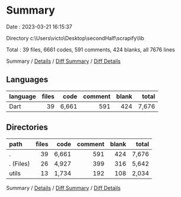 # Summary

Date : 2023-03-21 16:15:37

Directory c:\\Users\\victo\\Desktop\\secondHalf\\scrapify\\lib

Total : 39 files,  6661 codes, 591 comments, 424 blanks, all 7676 lines

Summary / [Details](details.md) / [Diff Summary](diff.md) / [Diff Details](diff-details.md)

## Languages
| language | files | code | comment | blank | total |
| :--- | ---: | ---: | ---: | ---: | ---: |
| Dart | 39 | 6,661 | 591 | 424 | 7,676 |

## Directories
| path | files | code | comment | blank | total |
| :--- | ---: | ---: | ---: | ---: | ---: |
| . | 39 | 6,661 | 591 | 424 | 7,676 |
| . (Files) | 26 | 4,927 | 399 | 316 | 5,642 |
| utils | 13 | 1,734 | 192 | 108 | 2,034 |

Summary / [Details](details.md) / [Diff Summary](diff.md) / [Diff Details](diff-details.md)
